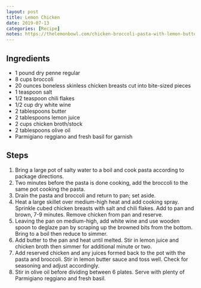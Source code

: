 ```yaml
---
layout: post
title: Lemon Chicken
date: 2019-07-13
categories: [Recipe]
notes: https://thelemonbowl.com/chicken-broccoli-pasta-with-lemon-butter-sauce/
---
```


## Ingredients

* 1 pound dry penne regular
* 8 cups broccoli
* 20 ounces boneless skinless chicken breasts cut into bite-sized pieces
* 1 teaspoon salt
* 1/2 teaspoon chili flakes
* 1/2 cup dry white wine
* 2 tablespoons butter
* 2 tablespoons lemon juice
* 2 cups chicken broth/stock
* 2 tablespoons olive oil
* Parmigiano reggiano and fresh basil for garnish

## Steps

1. Bring a large pot of salty water to a boil and cook pasta according to package directions.
2. Two minutes before the pasta is done cooking, add the broccoli to the same pot cooking the pasta.
3. Drain the pasta and broccoli and return to pan; set aside.
4. Heat a large skillet over medium-high heat and add cooking spray. Sprinkle cubed chicken breasts with salt and chili flakes. Add to pan and brown, 7-9 minutes. Remove chicken from pan and reserve.
5. Leaving the pan on medium-high, add white wine and use wooden spoon to deglaze pan by scraping up the browned bits from the bottom. Bring to a boil then reduce to simmer.
6. Add butter to the pan and heat until melted. Stir in lemon juice and chicken broth then simmer for additional minute or two.
7. Add reserved chicken and any juices formed back to the pot with the pasta and broccoli. Stir in lemon butter sauce and toss well. Check for seasoning and adjust accordingly.
8. Stir in olive oil before dividing between 6 plates. Serve with plenty of Parmigiano reggiano and fresh basil.
